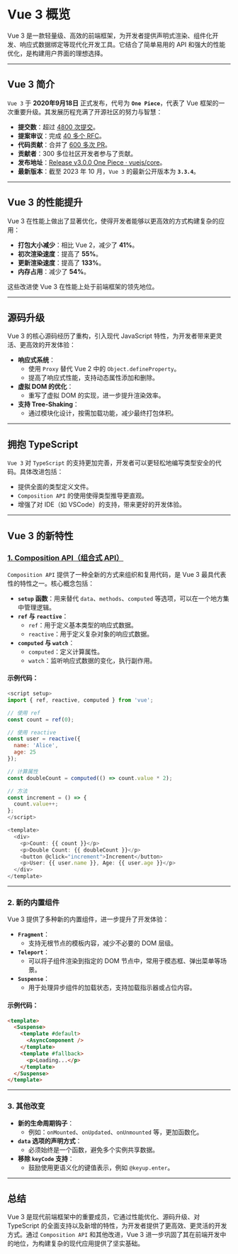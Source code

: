 # **Vue 3 概览**

Vue 3 是一款轻量级、高效的前端框架，为开发者提供声明式渲染、组件化开发、响应式数据绑定等现代化开发工具。它结合了简单易用的 API 和强大的性能优化，是构建用户界面的理想选择。

---

## **Vue 3 简介**

`Vue 3` 于 **2020年9月18日** 正式发布，代号为 **`One Piece`**，代表了 Vue 框架的一次重要升级。其发展历程充满了开源社区的努力与智慧：

- **提交数**：超过 [4800 次提交](https://github.com/vuejs/core/commits/main)。
- **提案审议**：完成 [40 多个 RFC](https://github.com/vuejs/rfcs/tree/master/active-rfcs)。
- **代码贡献**：合并了 [600 多次 PR](https://github.com/vuejs/vue-next/pulls?q=is%3Apr+is%3Amerged+-author%3Aapp%2Fdependabot-preview+)。
- **贡献者**：300 多位社区开发者参与了贡献。
- **发布地址**：[Release v3.0.0 One Piece · vuejs/core](https://github.com/vuejs/core/releases/tag/v3.0.0)。
- **最新版本**：截至 2023 年 10 月，`Vue 3` 的最新公开版本为 **`3.3.4`**。

---

## **Vue 3 的性能提升**

Vue 3 在性能上做出了显著优化，使得开发者能够以更高效的方式构建复杂的应用：

- **打包大小减少**：相比 Vue 2，减少了 **41%**。
- **初次渲染速度**：提高了 **55%**。
- **更新渲染速度**：提高了 **133%**。
- **内存占用**：减少了 **54%**。

这些改进使 Vue 3 在性能上处于前端框架的领先地位。

---

## **源码升级**

Vue 3 的核心源码经历了重构，引入现代 JavaScript 特性，为开发者带来更灵活、更高效的开发体验：

- **响应式系统**：
  - 使用 `Proxy` 替代 Vue 2 中的 `Object.defineProperty`。
  - 提高了响应式性能，支持动态属性添加和删除。
- **虚拟 DOM 的优化**：
  - 重写了虚拟 DOM 的实现，进一步提升渲染效率。
- **支持 Tree-Shaking**：
  - 通过模块化设计，按需加载功能，减少最终打包体积。

---

## **拥抱 TypeScript**

`Vue 3` 对 `TypeScript` 的支持更加完善，开发者可以更轻松地编写类型安全的代码。具体改进包括：

- 提供全面的类型定义文件。
- `Composition API` 的使用使得类型推导更直观。
- 增强了对 IDE（如 VSCode）的支持，带来更好的开发体验。

---

## **Vue 3 的新特性**

### [1. Composition API（组合式 API）](../03-Composition-API/README.md)


`Composition API` 提供了一种全新的方式来组织和复用代码，是 Vue 3 最具代表性的特性之一。核心概念包括：

- **`setup` 函数**：用来替代 `data`、`methods`、`computed` 等选项，可以在一个地方集中管理逻辑。
- **`ref` 与 `reactive`**：
  - `ref`：用于定义基本类型的响应式数据。
  - `reactive`：用于定义复杂对象的响应式数据。
- **`computed` 与 `watch`**：
  - `computed`：定义计算属性。
  - `watch`：监听响应式数据的变化，执行副作用。

#### 示例代码：

```javascript
<script setup>
import { ref, reactive, computed } from 'vue';

// 使用 ref
const count = ref(0);

// 使用 reactive
const user = reactive({
  name: 'Alice',
  age: 25
});

// 计算属性
const doubleCount = computed(() => count.value * 2);

// 方法
const increment = () => {
  count.value++;
};
</script>

<template>
  <div>
    <p>Count: {{ count }}</p>
    <p>Double Count: {{ doubleCount }}</p>
    <button @click="increment">Increment</button>
    <p>User: {{ user.name }}, Age: {{ user.age }}</p>
  </div>
</template>
```

---

### **2. 新的内置组件**

Vue 3 提供了多种新的内置组件，进一步提升了开发体验：

- **`Fragment`**：
  - 支持无根节点的模板内容，减少不必要的 DOM 层级。
- **`Teleport`**：
  - 可以将子组件渲染到指定的 DOM 节点中，常用于模态框、弹出菜单等场景。
- **`Suspense`**：
  - 用于处理异步组件的加载状态，支持加载指示器或占位内容。

#### 示例代码：

```html
<template>
  <Suspense>
    <template #default>
      <AsyncComponent />
    </template>
    <template #fallback>
      <p>Loading...</p>
    </template>
  </Suspense>
</template>
```

---

### **3. 其他改变**

- **新的生命周期钩子**：
  - 例如：`onMounted`、`onUpdated`、`onUnmounted` 等，更加函数化。
- **`data` 选项的声明方式**：
  - 必须始终是一个函数，避免多个实例共享数据。
- **移除 `keyCode` 支持**：
  - 鼓励使用更语义化的键值表示，例如 `@keyup.enter`。

---

## **总结**

Vue 3 是现代前端框架中的重要成员，它通过性能优化、源码升级、对 TypeScript 的全面支持以及新增的特性，为开发者提供了更高效、更灵活的开发方式。通过 `Composition API` 和其他改进，Vue 3 进一步巩固了其在前端开发中的地位，为构建复杂的现代应用提供了坚实基础。
